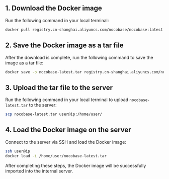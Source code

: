 ## 1. Download the Docker image

Run the following command in your local terminal:

```bash
docker pull registry.cn-shanghai.aliyuncs.com/nocobase/nocobase:latest
```

## 2. Save the Docker image as a tar file

After the download is complete, run the following command to save the image as a tar file:

```bash
docker save -o nocobase-latest.tar registry.cn-shanghai.aliyuncs.com/nocobase/nocobase:latest
```

## 3. Upload the tar file to the server

Run the following command in your local terminal to upload `nocobase-latest.tar` to the server:

```bash
scp nocobase-latest.tar user@ip:/home/user/
```

## 4. Load the Docker image on the server

Connect to the server via SSH and load the Docker image:

```bash
ssh user@ip
docker load -i /home/user/nocobase-latest.tar
```

After completing these steps, the Docker image will be successfully imported into the internal server.
